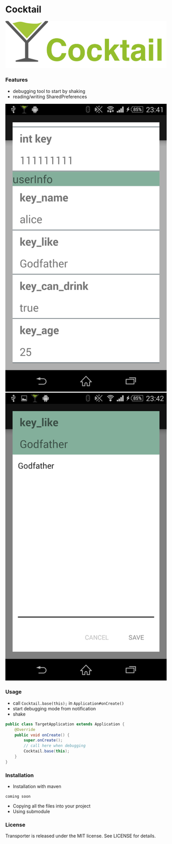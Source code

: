 # Cocktail
![image](web/images/cocktail_logo.png)

### Features
- debugging tool to start by shaking
- reading/writing SharedPreferences

![image](web/images/Screenshot_list.png) ![image](web/images/Screenshot_edit.png)


### Usage
- call `Cocktail.base(this);` in `Application#onCreate()`
- start debugging mode from notification
- shake

```java
public class TargetApplication extends Application {
    @Override
    public void onCreate() {
        super.onCreate();
        // call here when debugging
        Cocktail.base(this);
    }
}
```

### Installation
- Installation with maven

```
coming soon
```

- Copying all the files into your project
- Using submodule


### License
Transporter is released under the MIT license. See LICENSE for details.




